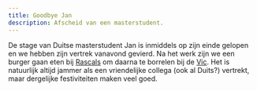 ```yaml
---
title: Goodbye Jan
description: Afscheid van een masterstudent.
---
```

[1]: http://www.tripadvisor.co.uk/Restaurant_Review-g186533-d2637486-Reviews-Rascals_Bar_St_Andrews-St_Andrews_Fife_Scotland.html
[2]: http://www.vicstandrews.co.uk/

De stage van Duitse masterstudent Jan is inmiddels op zijn einde gelopen en we hebben zijn vertrek vanavond gevierd. Na het werk zijn we een burger gaan eten bij [Rascals][1] om daarna te borrelen bij de [Vic][2]. Het is natuurlijk altijd jammer als een vriendelijke collega (ook al Duits?) vertrekt, maar dergelijke festiviteiten maken veel goed.
